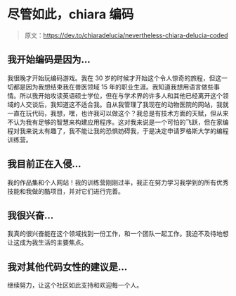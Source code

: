 # 尽管如此，chiara 编码

> 原文：<https://dev.to/chiaradelucia/nevertheless-chiara-delucia-coded>

## 我开始编码是因为...

我很晚才开始玩编码游戏。我在 30 岁的时候才开始这个令人惊奇的旅程，但这一切都是因为我想结束我在兽医领域 15 年的职业生涯。我知道我想用语言做些事情。所以我开始攻读英语硕士学位，但在与学术界的许多人和其他已经离开这个领域的人交谈后，我知道这不适合我。自从我管理了我现在的动物医院的网站，我就一直在玩代码，我想，嘿，也许我可以做这个？我总是有技术方面的天赋，但从来不认为我有足够的智慧来构建应用程序。这对我来说是一个可怕的飞跃，但在家编程对我来说太有趣了，我不能让我的恐惧妨碍我，于是决定申请罗格斯大学的编程训练营。

## 我目前正在入侵...

我的作品集和个人网站！我的训练营刚刚过半，我正在努力学习我学到的所有优秀技能和我做的酷项目，并对它们进行完善。

## 我很兴奋...

我真的很兴奋能在这个领域找到一份工作，和一个团队一起工作。我迫不及待地想让这成为我生活的主要焦点。

## 我对其他代码女性的建议是...

继续努力，让这个社区如此支持和欢迎每一个人。